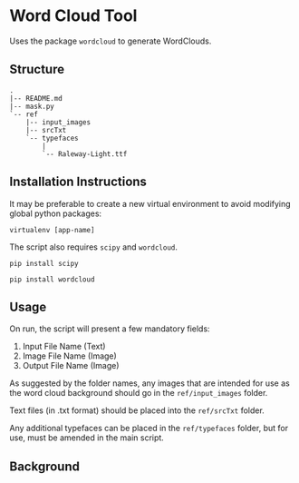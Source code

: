 # Word Cloud Tool

Uses the package `wordcloud` to generate WordClouds.

## Structure

```plaintext
.
|-- README.md
|-- mask.py
`-- ref
    |-- input_images
    |-- srcTxt
    `-- typefaces
        |
        `-- Raleway-Light.ttf
```

## Installation Instructions

It may be preferable to create a new virtual environment to avoid modifying global python packages:

```plaintext
virtualenv [app-name]
```

The script also requires `scipy` and `wordcloud`.

```plaintext
pip install scipy
```

```plaintext
pip install wordcloud
```

## Usage

On run, the script will present a few mandatory fields:

1. Input File Name (Text)
1. Image File Name (Image)
1. Output File Name (Image)

As suggested by the folder names, any images that are intended for use as the word cloud background should go in the `ref/input_images` folder.

Text files (in .txt format) should be placed into the `ref/srcTxt` folder.

Any additional typefaces can be placed in the `ref/typefaces` folder, but for use, must be amended in the main script.

## Background
